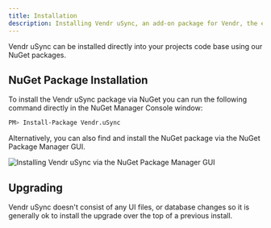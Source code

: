 ```yaml
---
title: Installation
description: Installing Vendr uSync, an add-on package for Vendr, the eCommerce solution for Umbraco v8+
---
```


Vendr uSync can be installed directly into your projects code base using our NuGet packages. 

## NuGet Package Installation

To install the Vendr uSync package via NuGet you can run the following command directly in the NuGet Manager Console window:

```bash
PM> Install-Package Vendr.uSync
```

Alternatively, you can also find and install the NuGet package via the NuGet Package Manager GUI.

![Installing Vendr uSync via the NuGet Package Manager GUI](../media/usync/nuget_package.png)

## Upgrading

Vendr uSync doesn't consist of any UI files, or database changes so it is generally ok to install the upgrade over the top of a previous install.